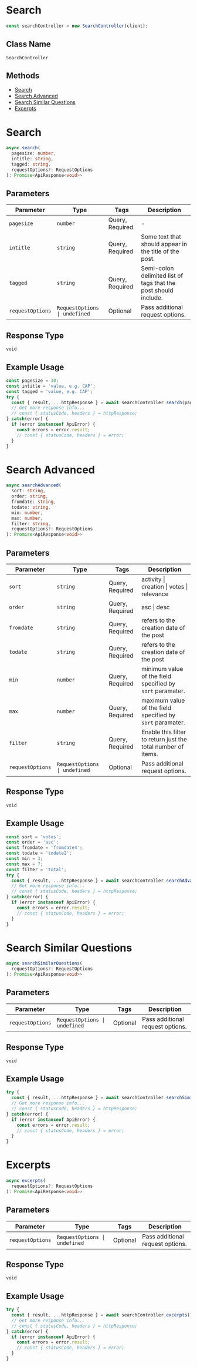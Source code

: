 # Search

```ts
const searchController = new SearchController(client);
```

## Class Name

`SearchController`

## Methods

* [Search](/doc/controllers/search.md#search)
* [Search Advanced](/doc/controllers/search.md#search-advanced)
* [Search Similar Questions](/doc/controllers/search.md#search-similar-questions)
* [Excerpts](/doc/controllers/search.md#excerpts)


# Search

```ts
async search(
  pagesize: number,
  intitle: string,
  tagged: string,
  requestOptions?: RequestOptions
): Promise<ApiResponse<void>>
```

## Parameters

| Parameter | Type | Tags | Description |
|  --- | --- | --- | --- |
| `pagesize` | `number` | Query, Required | - |
| `intitle` | `string` | Query, Required | Some text that should appear in the title of the post. |
| `tagged` | `string` | Query, Required | Semi-colon delimited list of tags that the post should include. |
| `requestOptions` | `RequestOptions \| undefined` | Optional | Pass additional request options. |

## Response Type

`void`

## Example Usage

```ts
const pagesize = 30;
const intitle = 'value, e.g. CAP';
const tagged = 'value, e.g. CAP';
try {
  const { result, ...httpResponse } = await searchController.search(pagesize, intitle, tagged);
  // Get more response info...
  // const { statusCode, headers } = httpResponse;
} catch(error) {
  if (error instanceof ApiError) {
    const errors = error.result;
    // const { statusCode, headers } = error;
  }
}
```


# Search Advanced

```ts
async searchAdvanced(
  sort: string,
  order: string,
  fromdate: string,
  todate: string,
  min: number,
  max: number,
  filter: string,
  requestOptions?: RequestOptions
): Promise<ApiResponse<void>>
```

## Parameters

| Parameter | Type | Tags | Description |
|  --- | --- | --- | --- |
| `sort` | `string` | Query, Required | activity \| creation \| votes \| relevance |
| `order` | `string` | Query, Required | asc \| desc |
| `fromdate` | `string` | Query, Required | refers to the creation date of the post |
| `todate` | `string` | Query, Required | refers to the creation date of the post |
| `min` | `number` | Query, Required | minimum value of the field specified by `sort` paramater. |
| `max` | `number` | Query, Required | maximum value of the field specified by `sort` paramater. |
| `filter` | `string` | Query, Required | Enable this filter to return just the total number of items. |
| `requestOptions` | `RequestOptions \| undefined` | Optional | Pass additional request options. |

## Response Type

`void`

## Example Usage

```ts
const sort = 'votes';
const order = 'asc';
const fromdate = 'fromdate4';
const todate = 'todate2';
const min = 3;
const max = 7;
const filter = 'total';
try {
  const { result, ...httpResponse } = await searchController.searchAdvanced(sort, order, fromdate, todate, min, max, filter);
  // Get more response info...
  // const { statusCode, headers } = httpResponse;
} catch(error) {
  if (error instanceof ApiError) {
    const errors = error.result;
    // const { statusCode, headers } = error;
  }
}
```


# Search Similar Questions

```ts
async searchSimilarQuestions(
  requestOptions?: RequestOptions
): Promise<ApiResponse<void>>
```

## Parameters

| Parameter | Type | Tags | Description |
|  --- | --- | --- | --- |
| `requestOptions` | `RequestOptions \| undefined` | Optional | Pass additional request options. |

## Response Type

`void`

## Example Usage

```ts
try {
  const { result, ...httpResponse } = await searchController.searchSimilarQuestions();
  // Get more response info...
  // const { statusCode, headers } = httpResponse;
} catch(error) {
  if (error instanceof ApiError) {
    const errors = error.result;
    // const { statusCode, headers } = error;
  }
}
```


# Excerpts

```ts
async excerpts(
  requestOptions?: RequestOptions
): Promise<ApiResponse<void>>
```

## Parameters

| Parameter | Type | Tags | Description |
|  --- | --- | --- | --- |
| `requestOptions` | `RequestOptions \| undefined` | Optional | Pass additional request options. |

## Response Type

`void`

## Example Usage

```ts
try {
  const { result, ...httpResponse } = await searchController.excerpts();
  // Get more response info...
  // const { statusCode, headers } = httpResponse;
} catch(error) {
  if (error instanceof ApiError) {
    const errors = error.result;
    // const { statusCode, headers } = error;
  }
}
```

